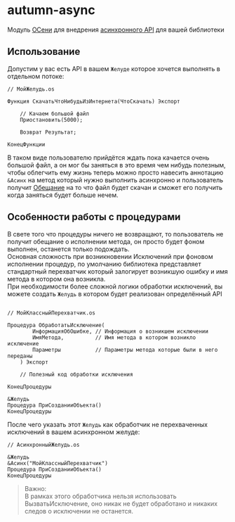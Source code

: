 # autumn-async

Модуль [ОСени](https://github.com/autumn-library/autumn) для внедрения [асинхронного API](https://github.com/oscript-library/async) для вашей библиотеки

## Использование

Допустим у вас есть API в вашем `Желуде` которое хочется выполнять в отдельном потоке:

```bsl
// МойЖелудь.os

Функция СкачатьЧтоНибудьИзИнтернета(ЧтоСкачать) Экспорт

    // Качаем большой файл
    Приостановить(5000);

    Возврат Результат;

КонецФункции

```

В таком виде пользователю прийдётся ждать пока качается очень большой файл, а он мог бы заняться в это время чем нибудь полезным, чтобы облегчить ему жизнь теперь можно просто навесить аннотацию `&Асинх` на метод который нужно выполнить асинхронно и пользователь получит [Обещание](https://github.com/oscript-library/async#класс-обещание) на то что файл будет скачан и сможет его получить когда заняться будет больше нечем.

## Особенности работы с процедурами

В свете того что процедуры ничего не возвращают, то пользователь не получит обещание о исполнении метода, он просто будет фоном выполнен, останется только подождать.  
Основная сложность при возникновении Исключений при фоновом исполнении процедур, по умолчанию библиотека представляет стандартный перехватчик который залогирует возникшую ошибку и имя метода в котором она возникла.  
При необходимости более сложной логики обработки исключений, вы можете создать `Желудь` в котором будет реализован определённый API

```bsl

// МойКлассныйПерехватчик.os

Процедура ОбработатьИсключение(
        ИнформацияОбОшибке, // Информация о возникшем исключении
        ИмяМетода,          // Имя метода в котором возникло исключение
        Параметры           // Параметры метода которые были в него переданы
    ) Экспорт

    // Полезный код обработки исключения

КонецПроцедуры

&Желудь
Процедура ПриСозданииОбъекта()
КонецПроцедуры
```

После чего указать этот `Желудь` как обработчик не перехваченных исключений в вашем асинхронном желуде:

```bsl
// АсинхронныйЖелудь.os

&Желудь
&Асинх("МойКлассныйПерехватчик")
Процедура ПриСозданииОбъекта()
КонецПроцедуры
```

> Важно:  
В рамках этого обработчика нельзя использовать ВызватьИсключение, оно никак не будет обработано и никаких следов о исключении не останется.
